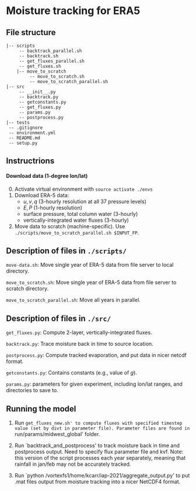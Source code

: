 # Moisture tracking for ERA5

## File structure  
```
|-- scripts  
     -- backtrack_parallel.sh  
     -- backtrack.sh  
     -- get_fluxes_parallel.sh   
     -- get_fluxes.sh  
    |-- move_to_scratch  
         -- move_to_scratch.sh  
         -- move_to_scratch_parallel.sh  
|-- src  
     -- __init__.py  
     -- backtrack.py  
     -- getconstants.py  
     -- get_fluxes.py  
     -- params.py  
     -- postprocess.py  
|-- tests  
 -- .gitignore  
 -- environment.yml  
 -- README.md  
 -- setup.py  
```

## Instructrions

#### Download data (1-degree lon/lat)
0. Activate virtual environment with ```source activate ./envs```
1. Download ERA-5 data:
    - $u,v,q$ (3-hourly resolution at all 37 pressure levels)    
    - $E,P$ (1-hourly resolution)
    - surface pressure, total column water (3-hourly)  
    - vertically-integrated water fluxes (3-hourly)    
2. Move data to scratch (machine-specific). Use ```./scripts/move_to_scratch_parallel.sh $INPUT_FP```.


## Description of files in ```./scripts/``` 

```move-data.sh```: Move single year of ERA-5 data from file server to local directory.  

```move_to_scratch.sh```: Move single year of ERA-5 data from file server to scratch directory.  

```move_to_scratch_parallel.sh```: Move all years in parallel.  


## Description of files in ```./src/```

```get_fluxes.py```: Compute 2-layer, vertically-integrated fluxes.  

```backtrack.py```: Trace moisture back in time to source location.

```postprocess.py```: Compute tracked evaporation, and put data in nicer netcdf format. 

```getconstants.py```: Contains constants (e.g., value of $g$).
   
```params.py```: parameters for given experiment, including lon/lat ranges, and directories to save to.

## Running the model
1. Run `get_fluxes_new.sh' to compute fluxes with specified timestep value (set by divt in parameter file). Parameter files are found in `run/params/midwest_global' folder.  

2. Run `backtrack_and_postprocess' to track moisture back in time and postprocess output. Need to specify flux parameter file and kvf. Note: this version of the script processes each year separately, meaning that rainfall in jan/feb may not be accurately tracked.  

3. Run `python /vortexfs1/home/kcarr/iap-2021/aggregate_output.py' to put .mat files output from moisture tracking into a nicer NetCDF4 format.  
